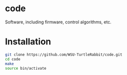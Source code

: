 # code
Software, including firmware, control algorithms, etc.

# Installation
```bash
git clone https://github.com/WSU-TurtleRabbit/code.git
cd code
make
source bin/activate
```
